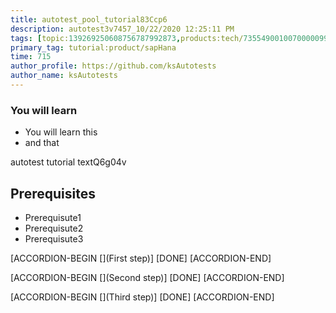 ```yaml
---
title: autotest_pool_tutorial83Ccp6
description: autotest3v7457_10/22/2020 12:25:11 PM
tags: [topic:139269250608756787992873,products:tech/73554900100700000996,tutorial:experience/advanced]
primary_tag: tutorial:product/sapHana
time: 715
author_profile: https://github.com/ksAutotests
author_name: ksAutotests
---
```

### You will learn
- You will learn this
- and that

autotest tutorial textQ6g04v

## Prerequisites
- Prerequisute1
- Prerequisute2
- Prerequisute3

[ACCORDION-BEGIN [](First step)]
[DONE]
[ACCORDION-END]

[ACCORDION-BEGIN [](Second step)]
[DONE]
[ACCORDION-END]

[ACCORDION-BEGIN [](Third step)]
[DONE]
[ACCORDION-END]

